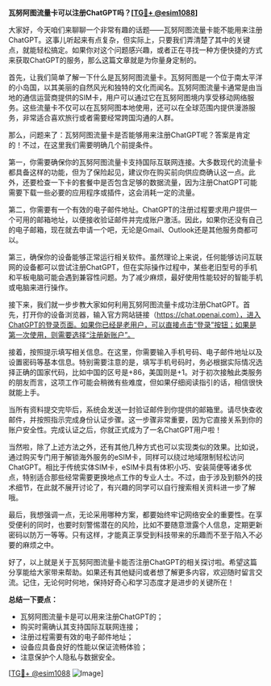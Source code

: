 **瓦努阿图流量卡可以注册ChatGPT吗？[[TG💪+ @esim1088](https://t.me/s/esim1088)]**

大家好，今天咱们来聊聊一个非常有趣的话题——瓦努阿图流量卡能不能用来注册ChatGPT。这事儿听起来有点复杂，但实际上，只要我们弄清楚了其中的关键点，就能轻松搞定。如果你对这个问题感兴趣，或者正在寻找一种方便快捷的方式来获取ChatGPT的服务，那么这篇文章就是为你量身定制的。

首先，让我们简单了解一下什么是瓦努阿图流量卡。瓦努阿图是一个位于南太平洋的小岛国，以其美丽的自然风光和独特的文化而闻名。瓦努阿图流量卡通常是由当地的通信运营商提供的SIM卡，用户可以通过它在瓦努阿图境内享受移动网络服务。这些流量卡不仅可以在瓦努阿图本地使用，还可以在全球范围内提供漫游服务，非常适合喜欢旅行或者需要经常跨国沟通的人群。

那么，问题来了：瓦努阿图流量卡是否能够用来注册ChatGPT呢？答案是肯定的！不过，在这里我们需要明确几个前提条件。

第一，你需要确保你的瓦努阿图流量卡支持国际互联网连接。大多数现代的流量卡都具备这样的功能，但为了保险起见，建议你在购买前向供应商确认这一点。此外，还要检查一下卡的套餐中是否包含足够的数据流量，因为注册ChatGPT可能需要下载一些必要的应用程序或插件，这会消耗一定的流量。

第二，你需要有一个有效的电子邮件地址。ChatGPT的注册过程要求用户提供一个可用的邮箱地址，以便接收验证邮件并完成账户激活。因此，如果你还没有自己的电子邮箱，现在就去申请一个吧，无论是Gmail、Outlook还是其他服务商都可以。

第三，确保你的设备能够正常运行相关软件。虽然理论上来说，任何能够访问互联网的设备都可以尝试注册ChatGPT，但在实际操作过程中，某些老旧型号的手机和平板电脑可能会遇到兼容性问题。为了减少麻烦，最好使用性能较好的智能手机或电脑来进行操作。

接下来，我们就一步步教大家如何利用瓦努阿图流量卡成功注册ChatGPT。首先，打开你的设备浏览器，输入官方网站链接（https://chat.openai.com），进入ChatGPT的登录页面。如果你已经是老用户，可以直接点击“登录”按钮；如果是第一次使用，则需要选择“注册新账户”。

接着，按照提示填写相关信息。在这里，你需要输入手机号码、电子邮件地址以及设置密码等基本信息。特别需要注意的是，填写手机号码时，务必根据实际情况选择正确的国家代码，比如中国的区号是+86，美国则是+1。对于初次接触此类服务的朋友而言，这项工作可能会稍微有些难度，但如果仔细阅读指引的话，相信很快就能上手。

当所有资料提交完毕后，系统会发送一封验证邮件到你提供的邮箱里。请尽快查收邮件，并按照指示完成身份认证步骤。这一步骤非常重要，因为它直接关系到你的账户安全性。完成认证之后，你就正式成为了一名ChatGPT用户啦！

当然啦，除了上述方法之外，还有其他几种方式也可以实现类似的效果。比如说，通过购买专门用于解锁海外服务的eSIM卡，同样可以绕过地域限制轻松访问ChatGPT。相比于传统实体SIM卡，eSIM卡具有体积小巧、安装简便等诸多优点，特别适合那些经常需要更换地点工作的专业人士。不过，由于涉及到额外的技术细节，在此就不展开讨论了，有兴趣的同学可以自行搜索相关资料进一步了解哦。

最后，我想强调一点，无论采用哪种方案，都要始终牢记网络安全的重要性。在享受便利的同时，也要时刻警惕潜在的风险，比如不要随意泄露个人信息，定期更新密码以防万一等等。只有这样，才能真正享受到科技带来的乐趣而不至于陷入不必要的麻烦之中。

好了，以上就是关于瓦努阿图流量卡能否注册ChatGPT的相关探讨啦。希望这篇分享能给大家带来帮助。如果还有其他疑问或者想了解更多内容，欢迎随时留言交流。记住，无论何时何地，保持好奇心和学习态度才是进步的关键所在！

**总结一下要点：**
- 瓦努阿图流量卡是可以用来注册ChatGPT的；
- 购买时需确认其支持国际互联网连接；
- 注册过程需要有效的电子邮件地址；
- 设备应具备良好的性能以保证流畅体验；
- 注意保护个人隐私与数据安全。

[[TG💪+ @esim1088](https://t.me/s/esim1088) ![Image](https://i.postimg.cc/4NQfJmqS/Snipaste-2025-05-13-00-14-12.png)]